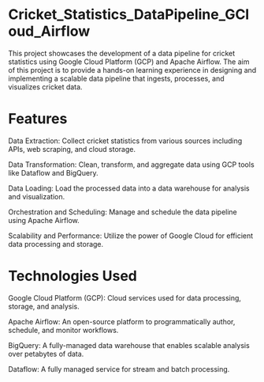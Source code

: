 # Cricket_Statistics_DataPipeline_GCloud_Airflow
This project showcases the development of a data pipeline for cricket statistics using Google Cloud Platform (GCP) and Apache Airflow. The aim of this project is to provide a hands-on learning experience in designing and implementing a scalable data pipeline that ingests, processes, and visualizes cricket data.

# Features
Data Extraction: Collect cricket statistics from various sources including APIs, web scraping, and cloud storage.

Data Transformation: Clean, transform, and aggregate data using GCP tools like Dataflow and BigQuery.

Data Loading: Load the processed data into a data warehouse for analysis and visualization.

Orchestration and Scheduling: Manage and schedule the data pipeline using Apache Airflow.

Scalability and Performance: Utilize the power of Google Cloud for efficient data processing and storage.

# Technologies Used
Google Cloud Platform (GCP): Cloud services used for data processing, storage, and analysis.

Apache Airflow: An open-source platform to programmatically author, schedule, and monitor workflows.

BigQuery: A fully-managed data warehouse that enables scalable analysis over petabytes of data.

Dataflow: A fully managed service for stream and batch processing.